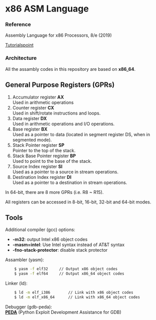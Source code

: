 # x86 ASM Language

### Reference

Assembly Language for x86 Processors, 8/e (2019)

[Tutorialspoint](https://www.tutorialspoint.com/assembly_programming/)


### Architecture

All the assambly codes in this repository are based on **x86_64**.



## General Purpose Registers (GPRs)

1. Accumulator register **AX**  
    Used in arithmetic operations
2. Counter register **CX**  
    Used in shift/rotate instructions and loops.
3. Data register **DX**  
    Used in arithmetic operations and I/O operations.
4. Base register **BX**  
    Used as a pointer to data (located in segment register DS, when in segmented mode).
5. Stack Pointer register **SP**  
    Pointer to the top of the stack.
6. Stack Base Pointer register **BP**  
    Used to point to the base of the stack.
7. Source Index register **SI**  
    Used as a pointer to a source in stream operations.
8. Destination Index register **DI**  
    Used as a pointer to a destination in stream operations.


In 64-bit, there are 8 more GPRs (i.e. R8 ~ R15).

All registers can be accessed in 8-bit, 16-bit, 32-bit and 64-bit modes.


## Tools

Additional compiler (gcc) options:
* **-m32**: output Intel x86 object codes
* **-masm=intel**: Use Intel syntax instead of AT&T syntax
* **-fno-stack-protector**: disable stack protector

Assambler (yasm):  
```bash
    $ yasm -f elf32     // Output x86 object codes
    $ yasm -f elf64     // Output x86_64 object codes
```

Linker (ld):  
```bash
    $ ld -m elf_i386        // Link with x86 object codes
    $ ld -m elf_x86_64      // Link with x86_64 object codes
```

Debugger (gdb-peda):  
**[PEDA](https://github.com/longld/peda)** (Python Exploit Development Assistance for GDB)